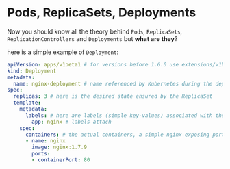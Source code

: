 # Pods, ReplicaSets, Deployments

Now you should know all the theory behind `Pods`, `ReplicaSets`, `ReplicationControllers` and `Deployments` but **what are they**?

here is a simple example of `Deployment`:

```yaml
apiVersion: apps/v1beta1 # for versions before 1.6.0 use extensions/v1beta1
kind: Deployment
metadata:
  name: nginx-deployment # name referenced by Kubernetes during the deployment lifecycle
spec:
  replicas: 3 # here is the desired state ensured by the ReplicaSet
  template:
    metadata:
      labels: # here are labels (simple key-values) associated with the pod
        app: nginx # labels attach
    spec:
      containers: # the actual containers, a simple nginx exposing port 80
      - name: nginx
        image: nginx:1.7.9
        ports:
        - containerPort: 80
```
